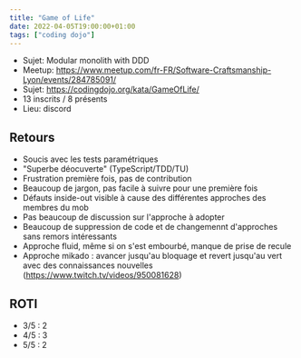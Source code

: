 ```yaml
---
title: "Game of Life"
date: 2022-04-05T19:00:00+01:00 
tags: ["coding dojo"] 
---
```


- Sujet: Modular monolith with DDD
- Meetup: https://www.meetup.com/fr-FR/Software-Craftsmanship-Lyon/events/284785091/
- Sujet: https://codingdojo.org/kata/GameOfLife/
- 13 inscrits / 8 présents
- Lieu: discord

## Retours

* Soucis avec les tests paramétriques
* "Superbe déocuverte" (TypeScript/TDD/TU)
* Frustration première fois, pas de contribution
* Beaucoup de jargon, pas facile à suivre pour une première fois
* Défauts inside-out visible à cause des différentes approches des membres du mob
* Pas beaucoup de discussion sur l'approche à adopter
* Beaucoup de suppression de code et de changemennt d'approches sans remors intéressants
* Approche fluid, même si on s'est embourbé, manque de prise de recule
* Approche mikado : avancer jusqu'au bloquage et revert jusqu'au vert avec des connaissances nouvelles (https://www.twitch.tv/videos/950081628)

## ROTI

- 3/5 : 2
- 4/5 : 3
- 5/5 : 2
